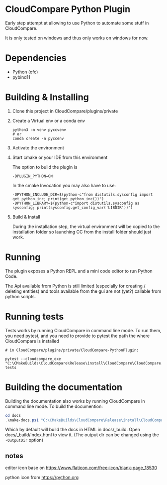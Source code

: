 # CloudCompare Python Plugin

Early step attempt at allowing to use Python to automate some stuff in CloudCompare.

It is only tested on windows and thus only works on windows for now.

# Dependencies

 - Python (ofc)
 - pybind11

# Building & Installing

1) Clone this project in CloudCompare/plugins/private

2) Create a Virtual env or a conda env

    ```shell script
    python3 -m venv pyccvenv 
    # or
    conda create -n pyccenv
    ```

3) Activate the environment
4) Start cmake or your IDE from this environment

    The option to build the plugin is 
    ```shell script
    -DPLUGIN_PYTHON=ON
    ```
    In the cmake Invocation you may also have to use:
    ```shell script
    -DPYTHON_INCLUDE_DIR=$(python-c"from distutils.sysconfig import get_python_inc; print(get_python_inc())")
    -DPYTHON_LIBRARY=$(python-c"import distutils.sysconfig as sysconfig; print(sysconfig.get_config_var('LIBDIR'))")
    ```
5) Build & Install

    During the installation step, the virtual environment will be copied to the installation folder
    so launching CC from the install folder should just work.

# Running

The plugin exposes a Python REPL and a mini code editor to run Python Code.

The Api available from Python is still limited (especially for creating / deleting entities) and
tools available from the gui are not (yet?) callable from python scripts. 


# Running tests

Tests works by running CloudCompare in command line mode.
To run them, you need pytest, and you need to provide to pytest the path the where CloudCompare is installed

```shell
# in CloudCompare/plugins/private/CloudCompare-PythonPlugin:

pytest --cloudcompare_exe "C:\CMakeBuilds\CloudCompare\Release\install\CloudCompare\CloudCompare.exe" tests
```

# Building the documentation

Building the documentation also works by running CloudCompare in command line mode.
To build the documention:

``` powershell
cd docs
.\make-docs.ps1 "C:\CMakeBuilds\CloudCompare\Release\install\CloudCompare\CloudCompare.exe"
```

Which by default will build the docs in HTML in docs/_build. Open docs/_build/index.html to view it.
(The output dir can be changed using the `-OutputDir` option)


## notes
editor icon base on https://www.flaticon.com/free-icon/blank-page_18530

python icon from https://python.org